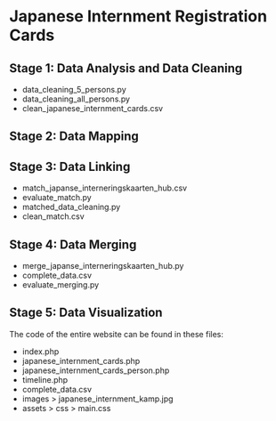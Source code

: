 # Japanese Internment Registration Cards

## Stage 1: Data Analysis and Data Cleaning<br>
- data_cleaning_5_persons.py
- data_cleaning_all_persons.py
- clean_japanese_internment_cards.csv

## Stage 2: Data Mapping


## Stage 3: Data Linking
- match_japanse_interneringskaarten_hub.csv
- evaluate_match.py
- matched_data_cleaning.py
- clean_match.csv

## Stage 4: Data Merging
- merge_japanse_interneringskaarten_hub.py
- complete_data.csv
- evaluate_merging.py

## Stage 5: Data Visualization<br>
The code of the entire website can be found in these files:
- index.php
- japanese_internment_cards.php
- japanese_internment_cards_person.php
- timeline.php
- complete_data.csv
- images > japanese_internment_kamp.jpg
- assets > css > main.css
